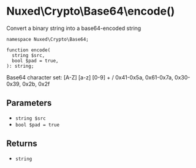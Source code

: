 # Nuxed\\Crypto\\Base64\\encode()




Convert a binary string into a base64-encoded string




``` Hack
namespace Nuxed\Crypto\Base64;

function encode(
  string $src,
  bool $pad = true,
): string;
```




Base64 character set:
[A-Z]      [a-z]      [0-9]      +     /
0x41-0x5a, 0x61-0x7a, 0x30-0x39, 0x2b, 0x2f




## Parameters




+ ` string $src `
+ ` bool $pad = true `




## Returns




* ` string `